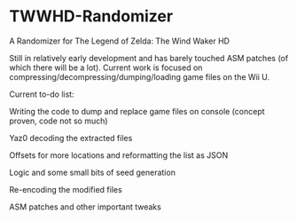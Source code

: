 # TWWHD-Randomizer
A Randomizer for The Legend of Zelda: The Wind Waker HD

Still in relatively early development and has barely touched ASM patches (of which there will be a lot). Current work is focused on compressing/decompressing/dumping/loading game files on the Wii U.

Current to-do list:

Writing the code to dump and replace game files on console (concept proven, code not so much)

Yaz0 decoding the extracted files

Offsets for more locations and reformatting the list as JSON

Logic and some small bits of seed generation

Re-encoding the modified files

ASM patches and other important tweaks
